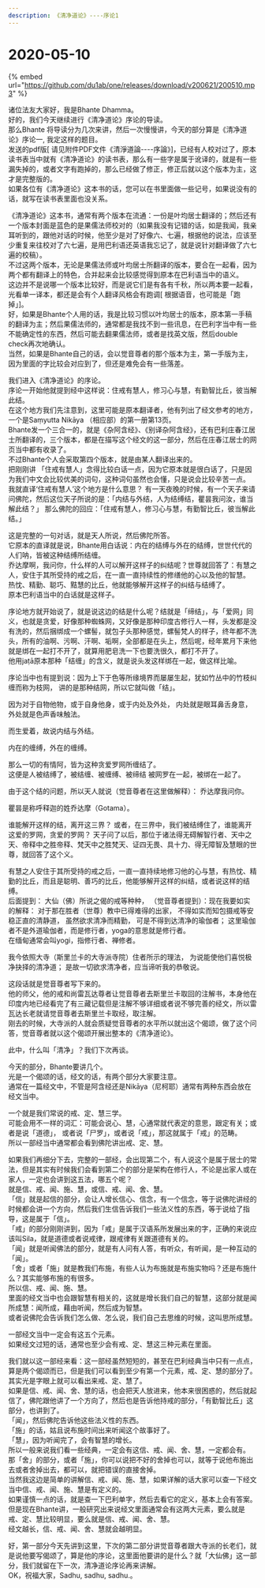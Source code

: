 ```yaml
---
description: 《清净道论》----序论1
---
```


# 2020-05-10

{% embed url="https://github.com/du1ab/one/releases/download/v200621/200510.mp3" %}

诸位法友大家好，我是Bhante Dhamma。  
好的，我们今天继续进行《清净道论》序论的导读。  
那么Bhante 将导读分为几次来讲，然后一次慢慢讲，今天的部分算是《清净道论》序论一, 我定这样的题目。  
发送的pdf版\[ 请见附件PDF文件《清淨道論----序論》\]，已经有人校对过了，原本读书表当中就有《清净道论》的读书表，那么有一些字是属于讹译的，就是有一些漏失掉的，或者文字有跑掉的，那么已经做了修正，修正后就以这个版本为主，这才是完整版的。  
如果各位有《清净道论》这本书的话，您可以在书里面做一些记号，如果说没有的话，就写在读书表里面也没关系。

《清净道论》这本书，通常有两个版本在流通：一份是叶均居士翻译的；然后还有一个版本封面是蓝色的是果儒法师校对的（如果我没有记错的话，如是我闻，我亲耳听到的，跟他对话的时候，他至少是对了好像六、七遍，根据他的说法，应该至少重复来往校对了六七遍，是用巴利语还英语我忘记了，就是说针对翻译做了六七遍的校稿）。  
不过这两个版本，无论是果儒法师或叶均居士所翻译的版本，要合在一起看，因为两个都有翻译上的特色，合并起来会比较感觉得到原本在巴利语当中的语义。  
这边并不是说哪一个版本比较好，而是说它们是有各有千秋，所以两本要一起看，光看单一译本，都还是会有个人翻译风格会有跑调\[ 根据语音，也可能是「跑掉」\]。  
好，如果是Bhante个人用的话，我是比较习惯以叶均居士的版本，原本第一手稿的翻译为主；然后果儒法师的，通常都是我找不到一些讯息，在巴利字当中有一些不能确定性的东西，然后可能去翻果儒法师，或者是找英文版，然后double check再次地确认。  
当然，如果是Bhante自己的话，会以觉音尊者的那个版本为主，第一手版为主，因为里面的字比较会对应到了，但还是难免会有一些落差。

我们进入《清净道论》的序论。  
序论一开始他就提到经中这样说：住戒有慧人，修习心与慧，有勤智比丘，彼当解此结。  
在这个地方我们先注意到，这里可能是原本翻译者，他有列出了经文参考的地方，一个是Saṃyutta Nikāya （相应部）的第一册第13页。  
Bhante发一个三合一的，就是《杂阿含经》、《别译杂阿含经》，还有巴利庄春江居士所翻译的，三个版本，都是在描写这个经文的这一部分，然后在庄春江居士的网页当中都有收录了。  
不过Bhante个人会采取第四个版本，就是由某人翻译出来的。  
把刚刚讲 「住戒有慧人」念得比较白话一点，因为它原本就是很白话了，只是因为我们中文会比较优美的词句，这种词句虽然也会懂，只是说会比较辛苦一点。  
我就直译‘住戒有慧人’这个地方是什么意思？ 有一天夜晚的时候，有一个天子来请问佛陀，然后这位天子所说的是：「内结与外结，人为结缚结，瞿昙我问汝，谁当解此结？」 那么佛陀的回应：「住戒有慧人，修习心与慧，有勤智比丘，彼当解此结。」

这是完整的一句对话，就是天人所说，然后佛陀所答。  
它原本的直译就是说，Bhante用白话说：内在的结缚与外在的结缚，世世代代的人们呐，皆被这种结缚所结缠。  
乔达摩啊，我问你，什么样的人可以解开这样子的纠结呢？世尊就回答了：有慧之人，安住于其所受持的戒之后，在一直一直持续性的修缮他的心以及他的智慧。  
热忱、精勤、聪巧、黠慧的比丘，他就能够解开这样子的纠结与结缚了。  
原本巴利语当中的白话就是这样子。

序论地方就开始说了，就是说这边的结是什么呢？结就是「缔结」，与「爱网」同义，也就是贪爱，好像那种蜘蛛网，又好像是那种印度古修行人一样，头发都是没有洗的，然后捆绑成一个螺髻，就包子头那种感觉，螺髻梵人的样子，终年都不洗头，所有的油啊、污啊、汗啊、垢啊，全部都是在头上，然后呢，经年累月下来他就是绑在一起打不开了，就算用肥皂洗一下也要洗很久，都打不开了。  
他用jaṭā原本那种「结缠」的含义，就是说头发这样绑在一起，做这样比喻。

序论当中也有提到说：因为上下于色等所缘境界而屡屡生起，犹如竹丛中的竹枝纠缠而称为枝网， 讲的是那种结网，所以它就叫做「结」。

因为对于自物他物，或于自身他身，或于内处及外处， 内处就是眼耳鼻舌身意，外处就是色声香味触法。

而生爱着，故说内结与外结。

内在的缠缚，外在的缠缚。

那么一切的有情阿，皆为这种贪爱罗网所缠结了。  
这便是人被结缚了，被结缠、被缠缚、被缔结 被网罗在一起，被绑在一起了。

由于这个结的问题，所以天人就说（觉音尊者在这里做解释）： 乔达摩我问你。

瞿昙是称呼释迦的姓乔达摩（Gotama）。

谁能解开这样的结，离开这三界？ 或者，在三界中，我们被结缚住了，谁能离开这爱的罗网，贪爱的罗网？ 天子问了以后，那位于诸法得无碍解智行者、天中之天、帝释中之胜帝释、梵天中之胜梵天、证四无畏、具十力、得无障智及慧眼的世尊，就回答了这个义。

有慧之人安住于其所受持的戒之后，一直一直持续地修习他的心与慧，有热忱、精勤的比丘，而且是聪明、善巧的比丘，他能够解开这样的纠结，或者说这样的结缚。  
后面提到： 大仙（佛）所说之偈的戒等种种， （觉音尊者提到）：现在我要如实的解释： 对于那在胜者（世尊）教中已得难得的出家， 不得如实而知包摄戒等安稳正直的清静道， 虽然欲求清净而精勤， 可是不得到达清净的瑜伽者； 这里瑜伽者不是外道瑜伽者，而是修行者，yoga的意思就是修行者。  
在缅甸通常会叫yogi，指修行者、禅修者。

我今依照大寺（斯里兰卡的大寺派寺院）住者所示的理法， 为说能使他们喜悦极净抉择的清净道； 是故一切欲求清净者，应当谛听我的恭敬说。

这段话就是觉音尊者写下来的。  
他的师父，他的戒和尚雷瓦达尊者让觉音尊者去斯里兰卡取回的注解书，本身他在印度内地已经看完了有三藏记载但是注解不够详细或者说不够完善的经文，所以雷瓦达长老就请觉音尊者去斯里兰卡取经，取注解。  
刚去的时候，大寺派的人就会质疑觉音尊者的水平所以就出这个偈颂，做了这个问答，觉音尊者就以这个偈颂开展出整本的《清净道论》。

此中，什么叫「清净」？我们下次再谈。

今天的部分，Bhante要讲几个。  
光是一个偈颂的话，经文的话，有两个部分大家要注意。  
通常在一篇经文中，不管是阿含经还是Nikāya（尼柯耶）通常有两种东西会放在经文当中。

一个就是我们常说的戒、定、慧三学。  
可能会用不一样的词汇：可能会说心、慧，心通常就代表定的意思，跟定有关；或者是说「道德」， 或者说「尸罗」，或者说「戒」，那这就属于「戒」的范畴。  
所以一部经当中通常都会看到佛陀讲出戒、定、慧。

如果我们再细分下去，完整的一部经，会出现第二个，有人说这个是属于居士的常法，但是其实有时候我们会看到第二个的部分是架构在修行人，不论是出家人或在家人，一定也会讲到这五法，哪五个呢？  
就是信、戒、闻、施、慧，或信、戒、闻、舍、慧。  
「信」就是起信的部分，会让人增长信心、信念，有一个信念，等于说佛陀讲经的时候都会讲一个方向，然后我们生信告诉我们一些法义性的东西，等于说给了指导，这是属于「信」。  
「戒」的部分刚刚讲到，因为「戒」是属于汉语系所发展出来的字，正确的来说应该叫Sila，就是道德或者说戒律，跟戒律有关跟道德有关的。  
「闻」就是听闻佛法的部分，就是有人问有人答，有听众，有听闻，是一种互动的「闻」。  
「舍」或者「施」就是教我们布施，有些人认为布施就是布施实物吗？还是布施什么？其实能够布施的有很多。  
所以信、戒、闻、施、慧。  
里面的经文当中也会跟智慧有相关的，这就是增长我们自己的智慧，这部分就是闻所成慧：闻所成，藉由听闻，然后成为智慧。  
或者说佛陀会告诉我们怎么做、怎么说，我们自己去思维的时候，这叫思所成慧。

一部经文当中一定会有这五个元素。  
如果经文过短的话，通常也至少会有戒、定、慧这三种元素在里面。

我们就以这一部经来看：这一部经虽然短短的，甚至在巴利经典当中只有一点点，算是两个偈颂而已，但是我们可以看到至少有第一个元素，戒、定、慧的部分了。  
其实光是字眼上就可以看出来戒、定、慧了。  
如果是信、戒、闻、舍、慧的话，也会把天人放进来，他本来很困惑的，然后就起信了，佛陀跟他讲了一个方向了，然后也是告诉他持戒的部分，「有勤智比丘」这部分，也讲到了。  
「闻」，然后佛陀告诉他这些法义性的东西。  
「施」的话，姑且说布施时间出来听闻这个故事好了。  
「慧」，因为听闻完了，会有智慧的增长。  
所以一般来说我们看一些经典，一定会有这信、戒、闻、舍、慧，一定都会有。  
那「舍」的部分，或者「施」，你可以说把不好的舍掉也可以，就等于说他布施出去或者舍掉出去，都可以，就把错误的直接舍掉。  
当然我这边是简单的讲解信、戒、闻、施、慧，如果详解的话大家可以查一下经文当中信、戒、闻、施、慧是有定义的。  
如果谨慎一点的话，就是查一下巴利单字，然后去看它的定义，基本上会有答案。  
但是现在Bhante讲，一般研究出来说经文里面通常会有这两大元素，要么就是戒、定、慧比较明显，要么就是信、戒、闻、舍、慧。  
经文越长，信、戒、闻、舍、慧就会越明显。

好，第一部分今天先讲到这里，下次的第二部分讲觉音尊者跟大寺派的长老们，就是说他要写偈颂了，算是他的序论，这里面他要讲的是什么？就「大仙佛」这一部分，我们就留在下一次，清净道论序论再来讲解。  
OK，祝福大家，Sadhu, sadhu, sadhu.。

